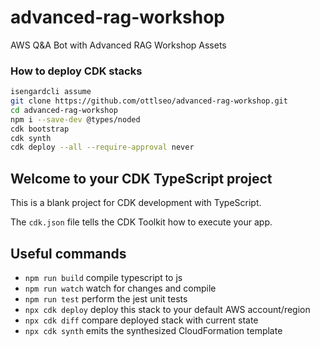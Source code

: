 # advanced-rag-workshop
AWS Q&amp;A Bot with Advanced RAG Workshop Assets

### How to deploy CDK stacks
```bash
isengardcli assume
git clone https://github.com/ottlseo/advanced-rag-workshop.git
cd advanced-rag-workshop
npm i --save-dev @types/noded
cdk bootstrap
cdk synth
cdk deploy --all --require-approval never
```

## Welcome to your CDK TypeScript project

This is a blank project for CDK development with TypeScript.

The `cdk.json` file tells the CDK Toolkit how to execute your app.

## Useful commands

* `npm run build`   compile typescript to js
* `npm run watch`   watch for changes and compile
* `npm run test`    perform the jest unit tests
* `npx cdk deploy`  deploy this stack to your default AWS account/region
* `npx cdk diff`    compare deployed stack with current state
* `npx cdk synth`   emits the synthesized CloudFormation template
